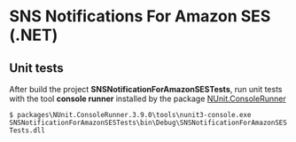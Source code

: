 SNS Notifications For Amazon SES (.NET)
===============================


Unit tests
-----
After build the project **SNSNotificationForAmazonSESTests**, run unit tests with the tool **console runner** installed by the package <a href="https://www.nuget.org/packages/NUnit.ConsoleRunner/">NUnit.ConsoleRunner</a>

`$ packages\NUnit.ConsoleRunner.3.9.0\tools\nunit3-console.exe SNSNotificationForAmazonSESTests\bin\Debug\SNSNotificationForAmazonSESTests.dll`